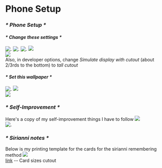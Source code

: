 # Phone Setup
### _* *Phone Setup* *_
#### _* *Change these settings* *_
![.](https://lh3.googleusercontent.com/u/0/drive-viewer/AITFw-yAzCt8QNntq9c5E1QpQayne7fWUbwrHBBVhKtWwR9uBAObUZlPlES8E-VfQ1LDCjRCL0xc2syErMXZglpKw3XLtpSZ=w1317-h640)
![.](https://lh3.googleusercontent.com/u/0/drive-viewer/AITFw-znRdLVMUmbs7dBxj4YVOz49E-gCYNTOK__oadOoCuWi4hCT39L4ziVcnmUi6k1769YUZZdYDOLyo62QbvWqqfHG2Jp=w1317-h640)
![.](https://lh3.googleusercontent.com/u/0/drive-viewer/AITFw-wXx8UPGjvCyGlwufTRLrj4BNDBNboihuOH8bg5mI4EvkNTXqBItW9eEZynIykQFysGjB81V3VOTrHdcHjGOtrBodXrHQ=w1317-h640)
![](https://lh3.googleusercontent.com/u/0/drive-viewer/AITFw-yAzCt8QNnR9uBAObUZlVfQ1LDCjRCL0xc2syErMXZglpKw3XLtpSZ=w1317-h640)<br>
![](https://lh3.googleusercontent.com/u/0/drive-viewer/AITFw-yAzCt8QNnR9uBAObUZlVfQ1LDCjRCL0xc2syErMXZglpKw3XLtpSZ=w1317-h640)<br>
Also, in developer options, change _Simulate display with cutout_ (about 2/3rds to the bottom) to _tall cutout_ 
#### _* *Set this wallpaper* *_
![.](https://lh3.googleusercontent.com/u/0/drive-viewer/AITFw-z1Rss-XQdfcRLK5ZhEZljhq7otEvAAqatkJHeP9iQAAu1byDl-Fd-wxCuci6XpkVRi_H3Znwwg4_Cd2sAQ6lvmaSEI=w1317-h640)
![](https://lh3.googleusercontent.com/u/0/drive-viewer/AITFw-yAzCt8QNnR9uBAObUZlVfQ1LDCjRCL0xc2syErMXZglpKw3XLtpSZ=w1317-h640)<br>
![](https://lh3.googleusercontent.com/u/0/drive-viewer/AITFw-yAzCt8QNnR9uBAObUZlVfQ1LDCjRCL0xc2syErMXZglpKw3XLtpSZ=w1317-h640)<br>
### _* *Self-Improvement* *_
Here's a copy of my self-improvement things I have to follow
![](https://lh3.googleusercontent.com/u/0/drive-viewer/AITFw-yAzCt8QNnR9uBAObUZlVfQ1LDCjRCL0xc2syErMXZglpKw3XLtpSZ=w1317-h640)<br>
![.](https://lh3.googleusercontent.com/u/0/drive-viewer/AITFw-x3-D4Yl8Jh_cnYIldjCbPZ37lhnHS6dvOMG6kjUz1YSioVakXcU8pFrkY8_bxaGDZ5aSd_ZDcpabeCjbS1Pw-ju3PTIA=w1317-h640)
### _* *Sirianni notes* *_
Below is my printing template for the cards for the sirianni remembering method 
![](https://lh3.googleusercontent.com/u/0/drive-viewer/AITFw-yAzCt8QNnR9uBAObUZlVfQ1LDCjRCL0xc2syErMXZglpKw3XLtpSZ=w1317-h640)<br>
[link](https://drive.google.com/file/d/1DgyIB3_WdQrHeQujdr0jsXzrFG_FHtDg/view) -- Card sizes cutout


